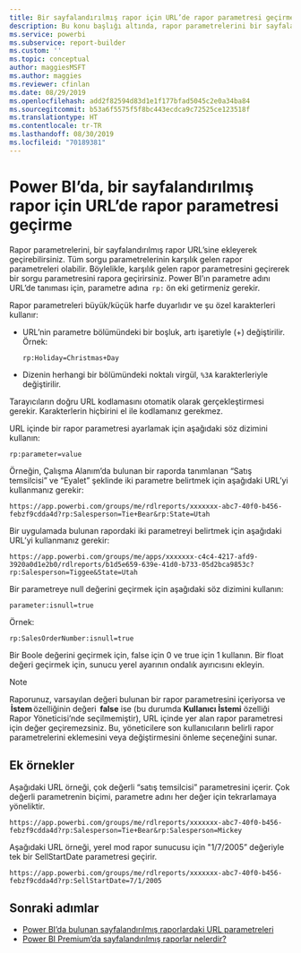 ```yaml
---
title: Bir sayfalandırılmış rapor için URL’de rapor parametresi geçirme - Power BI Rapor Oluşturucusu
description: Bu konu başlığı altında, rapor parametrelerini bir sayfalandırılmış rapor URL’sine ekleyerek geçirme açıklanır.
ms.service: powerbi
ms.subservice: report-builder
ms.custom: ''
ms.topic: conceptual
author: maggiesMSFT
ms.author: maggies
ms.reviewer: cfinlan
ms.date: 08/29/2019
ms.openlocfilehash: add2f82594d83d1e1f177bfad5045c2e0a34ba84
ms.sourcegitcommit: b53a6f5575f5f8bc443ecdca9c72525ce123518f
ms.translationtype: HT
ms.contentlocale: tr-TR
ms.lasthandoff: 08/30/2019
ms.locfileid: "70189381"
---
```

# <a name="pass-a-report-parameter-in-a-url-for-a-paginated-report-in-power-bi"></a>Power BI’da, bir sayfalandırılmış rapor için URL’de rapor parametresi geçirme 

Rapor parametrelerini, bir sayfalandırılmış rapor URL’sine ekleyerek geçirebilirsiniz. Tüm sorgu parametrelerinin karşılık gelen rapor parametreleri olabilir. Böylelikle, karşılık gelen rapor parametresini geçirerek bir sorgu parametresini rapora geçirirsiniz. Power BI’ın parametre adını URL’de tanıması için, parametre adına  `rp:` ön eki getirmeniz gerekir. 

Rapor parametreleri büyük/küçük harfe duyarlıdır ve şu özel karakterleri kullanır: 

- URL’nin parametre bölümündeki bir boşluk, artı işaretiyle (+) değiştirilir.  Örnek: 

    ```rp:Holiday=Christmas+Day```

- Dizenin herhangi bir bölümündeki noktalı virgül, `%3A` karakterleriyle değiştirilir.

Tarayıcıların doğru URL kodlamasını otomatik olarak gerçekleştirmesi gerekir. Karakterlerin hiçbirini el ile kodlamanız gerekmez. 

URL içinde bir rapor parametresi ayarlamak için aşağıdaki söz dizimini kullanın: 

```
rp:parameter=value
```

Örneğin, Çalışma Alanım’da bulunan bir raporda tanımlanan “Satış temsilcisi” ve “Eyalet” şeklinde iki parametre belirtmek için aşağıdaki URL’yi kullanmanız gerekir: 

```
https://app.powerbi.com/groups/me/rdlreports/xxxxxxx-abc7-40f0-b456-febzf9cdda4d?rp:Salesperson=Tie+Bear&rp:State=Utah 
```

Bir uygulamada bulunan rapordaki iki parametreyi belirtmek için aşağıdaki URL’yi kullanmanız gerekir: 

```
https://app.powerbi.com/groups/me/apps/xxxxxxx-c4c4-4217-afd9-3920a0d1e2b0/rdlreports/b1d5e659-639e-41d0-b733-05d2bca9853c?rp:Salesperson=Tiggee&State=Utah 
```

Bir parametreye null değerini geçirmek için aşağıdaki söz dizimini kullanın: 

```
parameter:isnull=true
```

Örnek:

```
rp:SalesOrderNumber:isnull=true
```

Bir Boole değerini geçirmek için, false için 0 ve true için 1 kullanın. Bir float değeri geçirmek için, sunucu yerel ayarının ondalık ayırıcısını ekleyin.

> [!NOTE]
> Raporunuz, varsayılan değeri bulunan bir rapor parametresini içeriyorsa ve  **İstem** özelliğinin değeri  **false** ise (bu durumda **Kullanıcı İstemi** özelliği Rapor Yöneticisi’nde seçilmemiştir), URL içinde yer alan rapor parametresi için değer geçiremezsiniz. Bu, yöneticilere son kullanıcıların belirli rapor parametrelerini eklemesini veya değiştirmesini önleme seçeneğini sunar.

## <a name="additional-examples"></a>Ek örnekler 

Aşağıdaki URL örneği, çok değerli “satış temsilcisi” parametresini içerir. Çok değerli parametrenin biçimi, parametre adını her değer için tekrarlamaya yöneliktir. 

```
https://app.powerbi.com/groups/me/rdlreports/xxxxxxx-abc7-40f0-b456-febzf9cdda4d?rp:Salesperson=Tie+Bear&rp:Salesperson=Mickey 
```

Aşağıdaki URL örneği, yerel mod rapor sunucusu için "1/7/2005” değeriyle tek bir SellStartDate parametresi geçirir.

```
https://app.powerbi.com/groups/me/rdlreports/xxxxxxx-abc7-40f0-b456-febzf9cdda4d?rp:SellStartDate=7/1/2005
```

## <a name="next-steps"></a>Sonraki adımlar

- [Power BI’da bulunan sayfalandırılmış raporlardaki URL parametreleri](report-builder-url-parameters.md)
- [Power BI Premium’da sayfalandırılmış raporlar nelerdir?](paginated-reports-report-builder-power-bi.md)
